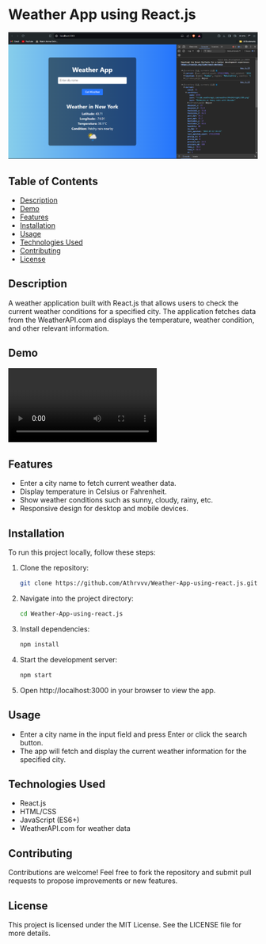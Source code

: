 # Weather App using React.js

![Project Image](preview.png)

## Table of Contents

- [Description](#description)
- [Demo](#demo)
- [Features](#features)
- [Installation](#installation)
- [Usage](#usage)
- [Technologies Used](#technologies-used)
- [Contributing](#contributing)
- [License](#license)

## Description

A weather application built with React.js that allows users to check the current weather conditions for a specified city. The application fetches data from the WeatherAPI.com and displays the temperature, weather condition, and other relevant information.

## Demo

![Demo Video](preview.mp4)

## Features

- Enter a city name to fetch current weather data.
- Display temperature in Celsius or Fahrenheit.
- Show weather conditions such as sunny, cloudy, rainy, etc.
- Responsive design for desktop and mobile devices.

## Installation

To run this project locally, follow these steps:

1. Clone the repository:

   ```bash
   git clone https://github.com/Athrvvv/Weather-App-using-react.js.git
   
2. Navigate into the project directory:

   ```bash
   cd Weather-App-using-react.js
   
3. Install dependencies:

   ```bash
   npm install

4. Start the development server:

   ```bash
   npm start

5. Open http://localhost:3000 in your browser to view the app.

## Usage

- Enter a city name in the input field and press Enter or click the search button.
- The app will fetch and display the current weather information for the specified city.

## Technologies Used
 - React.js
 - HTML/CSS
 - JavaScript (ES6+)
 - WeatherAPI.com for weather data

## Contributing

Contributions are welcome! Feel free to fork the repository and submit pull requests to propose improvements or new features.

## License

This project is licensed under the MIT License. See the LICENSE file for more details.







